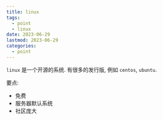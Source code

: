 ```yaml
---
title: linux
tags:
  - point
  - linux
date: 2023-06-29
lastmod: 2023-06-29
categories:
  - point
---
```


`linux` 是一个开源的系统. 有很多的发行版, 例如 `centos`, `ubuntu`.

要点:

- 免费
- 服务器默认系统
- 社区庞大
